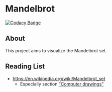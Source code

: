 # Mandelbrot

[![Codacy Badge](https://app.codacy.com/project/badge/Grade/2b6e98c85d12447280f3708d77278cc7)](https://www.codacy.com/manual/larju/Mandelbrot?utm_source=github.com&amp;utm_medium=referral&amp;utm_content=larju/Mandelbrot&amp;utm_campaign=Badge_Grade)

## About
This project aims to visualize the Mandelbrot set.

## Reading List
* https://en.wikipedia.org/wiki/Mandelbrot_set
    * Especially section ["Computer drawings"](https://en.wikipedia.org/wiki/Mandelbrot_set#Computer_drawings)
